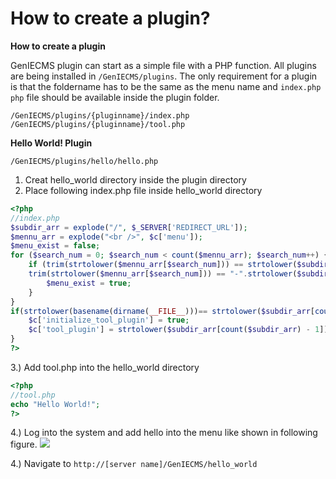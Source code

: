 
How to create a plugin?
=======================

**How to create a plugin**

GenIECMS plugin can start as a simple file with a PHP function. All plugins are being installed in ```/GenIECMS/plugins```. The only requirement for a plugin is that the foldername has to be the same as the menu name and ```index.php php``` file should be available inside the plugin folder.
```shell
/GenIECMS/plugins/{pluginname}/index.php
/GenIECMS/plugins/{pluginname}/tool.php
```
**Hello World! Plugin**

```shell
/GenIECMS/plugins/hello/hello.php
```
1. Creat hello_world directory inside the plugin directory
2. Place following index.php file inside hello_world directory
```php
<?php
//index.php
$subdir_arr = explode("/", $_SERVER['REDIRECT_URL']);
$mennu_arr = explode("<br />", $c['menu']);
$menu_exist = false;
for ($search_num = 0; $search_num < count($mennu_arr); $search_num++) {  
    if (trim(strtolower($mennu_arr[$search_num])) == strtolower($subdir_arr[count($subdir_arr) - 1]) ||      
    trim(strtolower($mennu_arr[$search_num])) == "-".strtolower($subdir_arr[count($subdir_arr) - 1])) {  
        $menu_exist = true;
    }
}
if(strtolower(basename(dirname(__FILE__)))== strtolower($subdir_arr[count($subdir_arr)-1]) && $menu_exist==true){
    $c['initialize_tool_plugin'] = true;
    $c['tool_plugin'] = strtolower($subdir_arr[count($subdir_arr) - 1]);
}
?>
```
3.) Add tool.php into the hello_world directory
```php
<?php
//tool.php
echo "Hello World!";
?>
```
4.) Log into the system and add hello into the menu like shown in following figure.
[![](https://raw.githubusercontent.com/irusri/GenIECMS/master/docs/images/login_screen.png)](https://raw.githubusercontent.com/irusri/GenIECMS/master/docs/images/login_screen.png)

4.) Navigate to ```http://[server name]/GenIECMS/hello_world```
